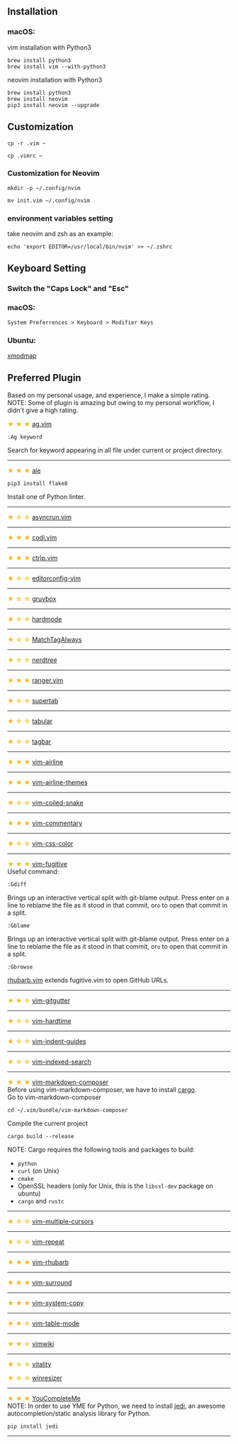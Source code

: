 ## Installation
### macOS:
vim installation with Python3
```
brew install python3
brew install vim --with-python3
```

neovim installation with Python3
```
brew install python3
brew install neovim
pip3 install neovim --upgrade
```

## Customization
```
cp -r .vim ~
```
```
cp .vimrc ~
```

### Customization for Neovim
```
mkdir -p ~/.config/nvim
```
```
mv init.vim ~/.config/nvim
```

### environment variables setting
take neovim and zsh as an example:
```
echo 'export EDITOR=/usr/local/bin/nvim' >> ~/.zshrc
```

## Keyboard Setting
### Switch the "Caps Lock" and "Esc"<br>
### macOS:
```
System Preferrences > Keyboard > Modifier Keys
```

### Ubuntu:
[xmodmap](http://manpages.ubuntu.com/manpages/bionic/man1/xmodmap.1.html)

## Preferred Plugin
Based on my personal usage, and experience, I make a simple rating.<br>
NOTE: Some of plugin is amazing but owing to my personal workflow, I didn't give a high rating.<br>

<span style="color: #fab516;">★ ★ ★ </span>[ag.vim](https://github.com/rking/ag.vim)<br>
```
:Ag keyword
```
Search for keyword appearing in all file under current or project directory.
<hr>

<span style="color: #fab516;">★ ★ ★ </span>[ale](https://github.com/w0rp/ale#usage)<br>
```
pip3 install flake8
```
Install one of Python linter.
<hr>

<span style="color: #fab516;">★ ☆ ☆ </span>[asyncrun.vim](https://github.com/skywind3000/asyncrun.vim)<br>
<hr>

<span style="color: #fab516;">★ ★ ★ </span>[codi.vim](https://github.com/metakirby5/codi.vim)<br>
<hr>

<span style="color: #fab516;">★ ★ ★ </span>[ctrlp.vim](https://github.com/kien/ctrlp.vim)<br>
<hr>

<span style="color: #fab516;">★ ☆ ☆ </span>[editorconfig-vim](https://github.com/editorconfig/editorconfig-vim)<br>
<hr>

<span style="color: #fab516;">★ ☆ ☆ </span>[gruvbox](https://github.com/morhetz/gruvbox)<br>
<hr>

<span style="color: #fab516;">★ ☆ ☆ </span>[hardmode](https://github.com/wikitopian/hardmode)<br>
<hr>

<span style="color: #fab516;">★ ☆ ☆ </span>[MatchTagAlways](https://github.com/Valloric/MatchTagAlways.git)<br>
<hr>

<span style="color: #fab516;">★ ☆ ☆ </span>[nerdtree](https://github.com/scrooloose/nerdtree)<br>
<hr>

<span style="color: #fab516;">★ ★ ★ </span>[ranger.vim](https://github.com/francoiscabrol/ranger.vim)<br>
<hr>

<span style="color: #fab516;">★ ☆ ☆ </span>[supertab](https://github.com/ervandew/supertab)<br>
<hr>

<span style="color: #fab516;">★ ☆ ☆ </span>[tabular](https://github.com/godlygeek/tabular)<br>
<hr>

<span style="color: #fab516;">★ ☆ ☆ </span>[tagbar](https://github.com/majutsushi/tagbar)<br>
<hr>

<span style="color: #fab516;">★ ★ ★ </span>[vim-airline](https://github.com/vim-airline/vim-airline)<br>
<hr>

<span style="color: #fab516;">★ ★ ★ </span>[vim-airline-themes](https://github.com/vim-airline/vim-airline-themes)<br>
<hr>

<span style="color: #fab516;">★ ☆ ☆ </span>[vim-coiled-snake](https://github.com/kalekundert/vim-coiled-snake.git)<br>
<hr>

<span style="color: #fab516;">★ ★ ★ </span>[vim-commentary](https://github.com/tpope/vim-commentary)<br>
<hr>

<span style="color: #fab516;">★ ☆ ☆ </span>[vim-css-color](https://github.com/ap/vim-css-color)<br>
<hr>

<span style="color: #fab516;">★ ★ ★ </span>[vim-fugitive](https://github.com/tpope/vim-fugitive)<br>
Useful command:
```
:Gdiff
```
Brings up an interactive vertical split with git-blame output. Press enter on a line to reblame the file as it stood in that commit, or`o` to open that commit in a split.
```
:Gblame
```
Brings up an interactive vertical split with git-blame output. Press enter on a line to reblame the file as it stood in that commit, or`o` to open that commit in a split.
```
:Gbrowse
```
[rhubarb.vim](https://github.com/tpope/vim-rhubarb) extends fugitive.vim to open GitHub URLs.
<hr>

<span style="color: #fab516;">★ ★ ☆ </span>[vim-gitgutter](https://github.com/airblade/vim-gitgutter)<br>
<hr>

<span style="color: #fab516;">★ ☆ ☆ </span>[vim-hardtime](https://github.com/takac/vim-hardtime)<br>
<hr>

<span style="color: #fab516;">★ ☆ ☆ </span>[vim-indent-guides](https://github.com/nathanaelkane/vim-indent-guides)<br>
<hr>

<span style="color: #fab516;">★ ☆ ☆ </span>[vim-indexed-search](https://github.com/henrik/vim-indexed-search)<br>
<hr>

<span style="color: #fab516;">★ ★ ★ </span>[vim-markdown-composer](https://github.com/euclio/vim-markdown-composer)<br>
Before using vim-markdown-composer, we have to install [cargo](https://github.com/rust-lang/cargo).<br>
Go to vim-markdown-composer
```
cd ~/.vim/bundle/vim-markdown-composer
```
Compile the current project
```
cargo build --release
```
NOTE:
Cargo requires the following tools and packages to build:

* `python`
* `curl` (on Unix)
* `cmake`
* OpenSSL headers (only for Unix, this is the `libssl-dev` package on ubuntu)
* `cargo` and `rustc`
<hr>

<span style="color: #fab516 ">★ ☆ ☆ </span>[vim-multiple-cursors](https://github.com/terryma/vim-multiple-cursors)<br>
<hr>

<span style="color: #fab516 ">★ ☆ ☆ </span>[vim-repeat](https://github.com/tpope/vim-repeat)<br>
<hr>

<span style="color: #fab516 ">★ ★ ★ </span>[vim-rhubarb](https://github.com/tpope/vim-rhubarb)<br>
<hr>

<span style="color: #fab516 ">★ ★ ★ </span>[vim-surround](https://github.com/tpope/vim-surround)<br>
<hr>

<span style="color: #fab516 ">★ ★ ★ </span>[vim-system-copy](https://github.com/christoomey/vim-system-copy)<br>
<hr>

<span style="color: #fab516 ">★ ★ ☆ </span>[vim-table-mode](https://github.com/dhruvasagar/vim-table-mode)<br>
<hr>

<span style="color: #fab516 ">★ ★ ☆ </span>[vimwiki](https://github.com/vimwiki/vimwiki.git)<br>
<hr>

<span style="color: #fab516 ">★ ☆ ☆ </span>[vitality](https://github.com/sjl/vitality.vim)<br>

<span style="color: #fab516 ">★ ☆ ☆ </span>[winresizer](https://github.com/simeji/winresizer)<br>
<hr>

<span style="color: #fab516">★ ★ ★ </span>[YouCompleteMe](https://github.com/Valloric/YouCompleteMe)<br>
NOTE: In order to use YME for Python, we need to install [jedi](https://github.com/davidhalter/jedi), an awesome autocompletion/static analysis library for Python.
```
pip install jedi
```
<hr>
